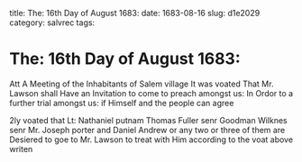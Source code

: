 title: The: 16th Day of August 1683:
date: 1683-08-16
slug: d1e2029
category: salvrec
tags: 


<div markdown class="doc" id="d1e2029">


# The: 16th Day of August 1683:

Att A Meeting of the Inhabitants of Salem village It was voated That Mr. Lawson shall Have an Invitation to come to preach amongst us: In Ordor to a further trial amongst us: if Himself and the people can agree

2ly voated that Lt: Nathaniel putnam Thomas Fuller senr Goodman Wilknes senr Mr. Joseph porter and Daniel Andrew or any two or three of them are Desiered to goe to Mr. Lawson to treat with Him according to the voat above writen
</div>